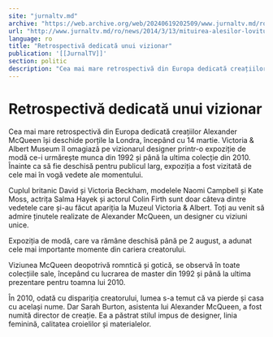```yaml
---
site: "jurnaltv.md"
archive: "https://web.archive.org/web/20240619202509/www.jurnaltv.md/ro/news/2014/3/13/mituirea-alesilor-lovitura-de-teatru-10008085/"
url: "http://www.jurnaltv.md/ro/news/2014/3/13/mituirea-alesilor-lovitura-de-teatru-10008085/"
language: ro
title: "Retrospectivă dedicată unui vizionar"
publication: '[[JurnalTV]]'
section: politic
description: "Cea mai mare retrospectivă din Europa dedicată creațiilor Alexander McQueen &icirc;și deschide porțile la Londra, &icirc;ncep&acirc;nd cu 14 martie...."
---
```


# Retrospectivă dedicată unui vizionar

Cea mai mare retrospectivă din Europa dedicată creațiilor Alexander McQueen își deschide porțile la Londra, începând cu 14 martie. Victoria & Albert Museum îl omagiază pe vizionarul designer printr-o expoziție de modă ce-i urmărește munca din 1992 și până la ultima colecție din 2010. Înainte ca să fie deschisă pentru publicul larg, expoziția a fost vizitată de cele mai în vogă vedete ale momentului.

Cuplul britanic David și Victoria Beckham, modelele Naomi Campbell și Kate Moss, actrița Salma Hayek și actorul Colin Firth sunt doar câteva dintre vedetele care și-au făcut apariția la Muzeul Victoria & Albert. Toți au venit să admire ținutele realizate de Alexander McQueen, un designer cu viziuni unice.

Expoziția de modă, care va rămâne deschisă până pe 2 august, a adunat cele mai importante momente din cariera creatorului.

Viziunea McQueen deopotrivă romntică și gotică, se observă în toate colecțiile sale, începând cu lucrarea de master din 1992 și până la ultima prezentare pentru toamna lui 2010.

În 2010, odată cu dispariția creatorului, lumea s-a temut că va pierde și casa cu același nume. Dar Sarah Burton, asistenta lui Alexander McQueen, a fost numită director de creație. Ea a păstrat stilul impus de designer, linia feminină, calitatea croielilor și materialelor.